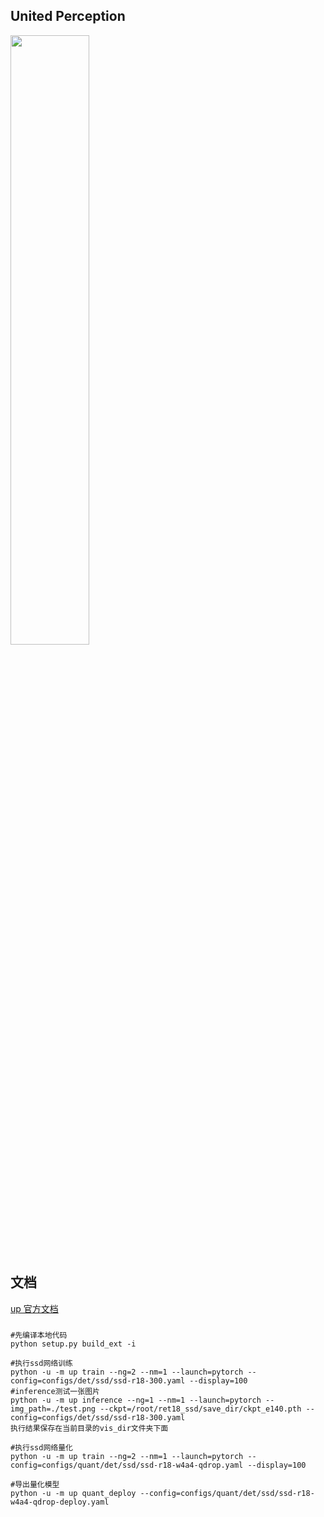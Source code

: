 ## United Perception

<img src=./up-logo.png width=50% />


## 文档

[up 官方文档](https://eod.readthedocs.io/en/latest/index.html)


###
```
#先编译本地代码
python setup.py build_ext -i

#执行ssd网络训练
python -u -m up train --ng=2 --nm=1 --launch=pytorch --config=configs/det/ssd/ssd-r18-300.yaml --display=100
#inference测试一张图片
python -u -m up inference --ng=1 --nm=1 --launch=pytorch --img_path=./test.png --ckpt=/root/ret18_ssd/save_dir/ckpt_e140.pth --config=configs/det/ssd/ssd-r18-300.yaml
执行结果保存在当前目录的vis_dir文件夹下面

#执行ssd网络量化
python -u -m up train --ng=2 --nm=1 --launch=pytorch --config=configs/quant/det/ssd/ssd-r18-w4a4-qdrop.yaml --display=100

#导出量化模型
python -u -m up quant_deploy --config=configs/quant/det/ssd/ssd-r18-w4a4-qdrop-deploy.yaml 


```
